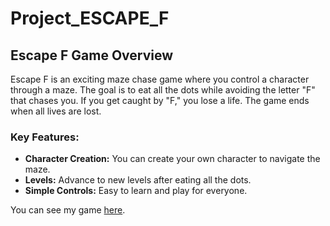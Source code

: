 # Project_ESCAPE_F

## Escape F Game Overview

Escape F is an exciting maze chase game where you control a character through a maze. The goal is to eat all the dots while avoiding the letter "F" that chases you. If you get caught by "F," you lose a life. The game ends when all lives are lost.

### Key Features:
- **Character Creation:** You can create your own character to navigate the maze.
- **Levels:** Advance to new levels after eating all the dots.
- **Simple Controls:** Easy to learn and play for everyone.

You can see my game [here](https://youtu.be/1tXQNqdbFNo).
